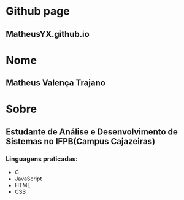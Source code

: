 # Github page
## MatheusYX.github.io
# Nome
## Matheus Valença Trajano
# Sobre
## Estudante de Análise e Desenvolvimento de Sistemas no IFPB(Campus Cajazeiras)
### Linguagens praticadas:
* C
* JavaScript
* HTML
* CSS
